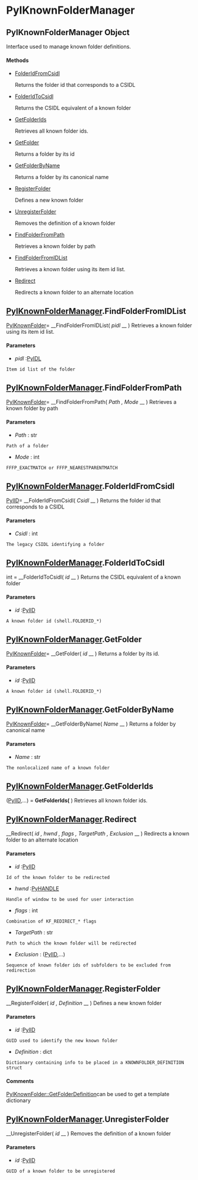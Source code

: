 # PyIKnownFolderManager

## PyIKnownFolderManager Object

Interface used to manage known folder definitions.

#### Methods


  - [FolderIdFromCsidl](PyIKnownFolderManager.md#pyiknownfoldermanagerfolderidfromcsidl)

    Returns the folder id that corresponds to a CSIDL&nbsp;

  - [FolderIdToCsidl](PyIKnownFolderManager.md#pyiknownfoldermanagerfolderidtocsidl)

    Returns the CSIDL equivalent of a known folder&nbsp;

  - [GetFolderIds](PyIKnownFolderManager.md#pyiknownfoldermanagergetfolderids)

    Retrieves all known folder ids.&nbsp;

  - [GetFolder](PyIKnownFolderManager.md#pyiknownfoldermanagergetfolder)

    Returns a folder by its id&nbsp;

  - [GetFolderByName](PyIKnownFolderManager.md#pyiknownfoldermanagergetfolderbyname)

    Returns a folder by its canonical name&nbsp;

  - [RegisterFolder](PyIKnownFolderManager.md#pyiknownfoldermanagerregisterfolder)

    Defines a new known folder&nbsp;

  - [UnregisterFolder](PyIKnownFolderManager.md#pyiknownfoldermanagerunregisterfolder)

    Removes the definition of a known folder&nbsp;

  - [FindFolderFromPath](PyIKnownFolderManager.md#pyiknownfoldermanagerfindfolderfrompath)

    Retrieves a known folder by path&nbsp;

  - [FindFolderFromIDList](PyIKnownFolderManager.md#pyiknownfoldermanagerfindfolderfromidlist)

    Retrieves a known folder using its item id list.&nbsp;

  - [Redirect](PyIKnownFolderManager.md#pyiknownfoldermanagerredirect)

    Redirects a known folder to an alternate location&nbsp;

## [PyIKnownFolderManager](#pyiknownfoldermanager).FindFolderFromIDList

[PyIKnownFolder](#pyiknownfolder)= __FindFolderFromIDList( *pidl* __ )
Retrieves a known folder using its item id list.

#### Parameters


  -  *pidl* :[PyIDL](#pyidl)

    Item id list of the folder

## [PyIKnownFolderManager](#pyiknownfoldermanager).FindFolderFromPath

[PyIKnownFolder](#pyiknownfolder)= __FindFolderFromPath( *Path*  *, Mode* __ )
Retrieves a known folder by path

#### Parameters


  -  *Path* : str

    Path of a folder

  -  *Mode* : int

    FFFP_EXACTMATCH or FFFP_NEARESTPARENTMATCH

## [PyIKnownFolderManager](#pyiknownfoldermanager).FolderIdFromCsidl

[PyIID](#pyiid)= __FolderIdFromCsidl( *Csidl* __ )
Returns the folder id that corresponds to a CSIDL

#### Parameters


  -  *Csidl* : int

    The legacy CSIDL identifying a folder

## [PyIKnownFolderManager](#pyiknownfoldermanager).FolderIdToCsidl

int = __FolderIdToCsidl( *id* __ )
Returns the CSIDL equivalent of a known folder

#### Parameters


  -  *id* :[PyIID](#pyiid)

    A known folder id (shell.FOLDERID_*)

## [PyIKnownFolderManager](#pyiknownfoldermanager).GetFolder

[PyIKnownFolder](#pyiknownfolder)= __GetFolder( *id* __ )
Returns a folder by its id.

#### Parameters


  -  *id* :[PyIID](#pyiid)

    A known folder id (shell.FOLDERID_*)

## [PyIKnownFolderManager](#pyiknownfoldermanager).GetFolderByName

[PyIKnownFolder](#pyiknownfolder)= __GetFolderByName( *Name* __ )
Returns a folder by canonical name

#### Parameters


  -  *Name* : str

    The nonlocalized name of a known folder

## [PyIKnownFolderManager](#pyiknownfoldermanager).GetFolderIds

([PyIID](#pyiid),...) = __GetFolderIds(__ )
Retrieves all known folder ids.

## [PyIKnownFolderManager](#pyiknownfoldermanager).Redirect

 __Redirect( *id*  *, hwnd*  *, flags*  *, TargetPath*  *, Exclusion* __ )
Redirects a known folder to an alternate location

#### Parameters


  -  *id* :[PyIID](#pyiid)

    Id of the known folder to be redirected

  -  *hwnd* :[PyHANDLE](#pyhandle)

    Handle of window to be used for user interaction

  -  *flags* : int

    Combination of KF_REDIRECT_* flags

  -  *TargetPath* : str

    Path to which the known folder will be redirected

  -  *Exclusion* : ([PyIID](#pyiid),...)

    Sequence of known folder ids of subfolders to be excluded from redirection

## [PyIKnownFolderManager](#pyiknownfoldermanager).RegisterFolder

 __RegisterFolder( *id*  *, Definition* __ )
Defines a new known folder

#### Parameters


  -  *id* :[PyIID](#pyiid)

    GUID used to identify the new known folder

  -  *Definition* : dict

    Dictionary containing info to be placed in a KNOWNFOLDER_DEFINITION struct

#### Comments
[PyIKnownFolder::GetFolderDefinition](PyIKnownFolder.md#pyiknownfoldergetfolderdefinition)can be used to get a template dictionary

## [PyIKnownFolderManager](#pyiknownfoldermanager).UnregisterFolder

 __UnregisterFolder( *id* __ )
Removes the definition of a known folder

#### Parameters


  -  *id* :[PyIID](#pyiid)

    GUID of a known folder to be unregistered